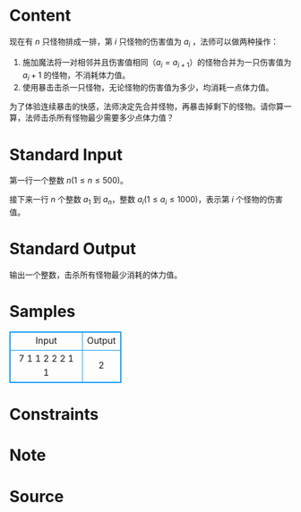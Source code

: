 
# Content

现在有 $n$ 只怪物排成一排，第 $i$ 只怪物的伤害值为 $a_i$ ，法师可以做两种操作：

1. 施加魔法将一对相邻并且伤害值相同（$a_i = a_{i+1}$）的怪物合并为一只伤害值为 $a_i+1$ 的怪物，不消耗体力值。
2. 使用暴击击杀一只怪物，无论怪物的伤害值为多少，均消耗一点体力值。

为了体验连续暴击的快感，法师决定先合并怪物，再暴击掉剩下的怪物。请你算一算，法师击杀所有怪物最少需要多少点体力值？

# Standard Input

第一行一个整数 $n(1\le n\le 500)$。

接下来一行 $n$ 个整数 $a_1$ 到 $a_n$，整数 $a_i(1\le a_i \le 1000)$，表示第 $i$ 个怪物的伤害值。

# Standard Output

输出一个整数，击杀所有怪物最少消耗的体力值。

# Samples

<style>
        table,table tr th, table tr td { border:1px solid #0094ff; }
        table { width: 200px; min-height: 25px; line-height: 25px; text-align: center; border-collapse: collapse;}   
    </style>
<table>
	<tr>
		<td>Input</td>
		<td>Output</td>
	</tr>
<tr><td>7
1 1 2 2 2 1 1
</td><td>2
</td></tr></table>


# Constraints



# Note



# Source


